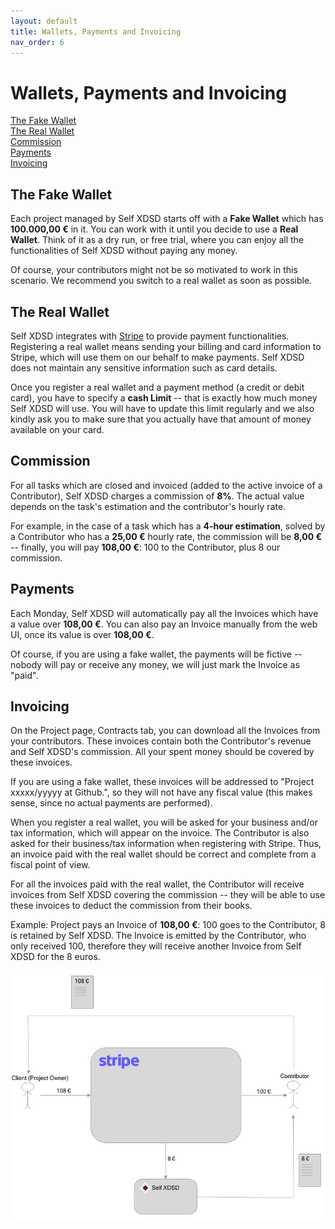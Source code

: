 ```yaml
---
layout: default
title: Wallets, Payments and Invoicing
nav_order: 6
---
```


# Wallets, Payments and Invoicing

<a href="#the-fake-wallet">The Fake Wallet</a><br>
<a href="#the-real-wallet">The Real Wallet</a><br>
<a href="#commission">Commission</a><br>
<a href="#payments">Payments</a><br>
<a href="#invoicing">Invoicing</a>

## The Fake Wallet

Each project managed by Self XDSD starts off with a **Fake Wallet** which has **100.000,00 €** in it.
You can work with it until you decide to use a **Real Wallet**. Think of it as a dry run, or free trial,
where you can enjoy all the functionalities of Self XDSD without paying any money.

Of course, your contributors might not be so motivated to work in this scenario. We recommend you switch
to a real wallet as soon as possible.

## The Real Wallet

Self XDSD integrates with [Stripe](https://stripe.com) to provide payment functionalities. Registering a real wallet means
sending your billing and card information to Stripe, which will use them on our behalf to make payments. Self XDSD does not maintain any sensitive information such as card details.

Once you register a real wallet and a payment method (a credit or debit card), you have to specify a **cash Limit** -- that is
exactly how much money Self XDSD will use. You will have to update this limit regularly and we also kindly ask you to make sure
that you actually have that amount of money available on your card.

## Commission

For all tasks which are closed and invoiced (added to the active invoice of a Contributor), Self XDSD charges a commission of **8%**.
The actual value depends on the task's estimation and the contributor's hourly rate.

For example, in the case of a task which has a **4-hour estimation**, solved by a Contributor who has a **25,00 €** hourly rate, the commission will be **8,00 €** -- finally, you will pay **108,00 €**: 100 to the Contributor, plus 8 our commission.

## Payments

Each Monday, Self XDSD will automatically pay all the Invoices which have a value over **108,00 €**. You can also pay an Invoice manually from the web UI, once its value is over **108,00 €**.

Of course, if you are using a fake wallet, the payments will be fictive -- nobody will pay or receive any money, we will just mark the Invoice as "paid".

## Invoicing

On the Project page, Contracts tab, you can download all the Invoices from your contributors. These invoices contain both the Contributor's revenue and Self XDSD's commission. All your spent money should be covered by these invoices.

If you are using a fake wallet, these invoices will be addressed to "Project xxxxx/yyyyy at Github.", so they will not have any fiscal value (this makes sense, since no actual payments are performed).

When you register a real wallet, you will be asked for your business and/or tax information, which will appear on the invoice. The Contributor is also asked for their business/tax information when registering with Stripe. Thus, an invoice paid with the real wallet should be correct and complete from a fiscal point of view.

For all the invoices paid with the real wallet, the Contributor will receive invoices from Self XDSD covering the commission -- they will be able to use these invoices to deduct the commission from their books.

Example: Project pays an Invoice of **108,00 €**: 100 goes to the Contributor, 8 is retained by Self XDSD. The Invoice is emitted by the Contributor, who only received 100, therefore they will receive another Invoice from Self XDSD for the 8 euros.

![Invoicing Model](/img/self_invoicing.jpg "Invoicing Model")
